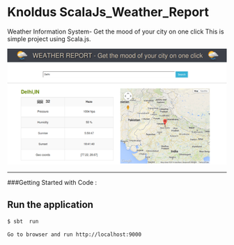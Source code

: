 Knoldus ScalaJs_Weather_Report
======================

Weather Information System- Get the mood of your city on one click  This is simple project using Scala.js.

![weather](server/public/images/weather.png)


*************************************************************************************************************
###Getting Started with Code  : 

## Run the application

```shell
$ sbt  run
```
    Go to browser and run http://localhost:9000

